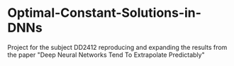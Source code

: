 # Optimal-Constant-Solutions-in-DNNs 
Project for the subject DD2412 reproducing and expanding the results from the paper "Deep Neural Networks Tend To Extrapolate Predictably"

